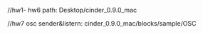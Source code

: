 //hw1- hw6 path: Desktop/cinder_0.9.0_mac

//hw7 osc sender&listern: cinder_0.9.0_mac/blocks/sample/OSC
